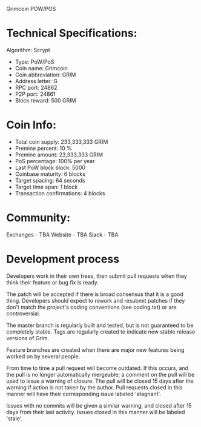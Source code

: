 Grimcoin  POW/POS
  
Technical Specifications:
==========================
Algorithm: Scrypt

- Type: PoW/PoS
- Coin name: Grimcoin
- Coin abbreviation: GRIM
- Address letter: G
- RPC port: 24862
- P2P port: 24861
- Block reward: 500 GRIM

Coin Info:
===========================
- Total coin supply: 233,333,333 GRIM
- Premine percent: 10 %
- Premine amount: 23,333,333 GRIM
- PoS percentage: 100% per year
- Last PoW block block: 5000
- Coinbase maturity: 6 blocks
- Target spacing: 64 seconds
- Target time span: 1 block
- Transaction confirmations: 4 blocks

Community:
===========================
Exchanges - TBA
Website - TBA
Slack - TBA

Development process
===========================

Developers work in their own trees, then submit pull requests when
they think their feature or bug fix is ready.

The patch will be accepted if there is broad consensus that it is a
good thing.  Developers should expect to rework and resubmit patches
if they don't match the project's coding conventions (see coding.txt)
or are controversial.

The master branch is regularly built and tested, but is not guaranteed
to be completely stable. Tags are regularly created to indicate new
stable release versions of Grim.

Feature branches are created when there are major new features being
worked on by several people.

From time to time a pull request will become outdated. If this occurs, and
the pull is no longer automatically mergeable; a comment on the pull will
be used to issue a warning of closure. The pull will be closed 15 days
after the warning if action is not taken by the author. Pull requests closed
in this manner will have their corresponding issue labeled 'stagnant'.

Issues with no commits will be given a similar warning, and closed after
15 days from their last activity. Issues closed in this manner will be 
labeled 'stale'.

